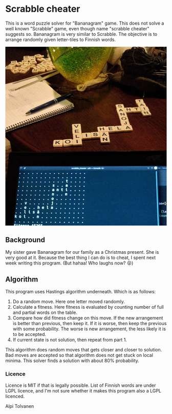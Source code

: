 # Scrabble cheater

This is a word puzzle solver for "Bananagram" game. This does not solve a well known "Scrabble" game, even though name "scrabble cheater" suggests so. Bananagram is very similar to Scrabble. The objective is to arrange randomly given letter-tiles to Finnish words.

![Example solution](example_image.jpg)


## Background
My sister gave Bananagram for our family as a Christmas present. She is very good at it. Because the best thing I can do is to cheat, I spent next week writing this program. (But hahaa! Who laughs now? 😝)

## Algorithm

This program uses Hastings algorithm underneath. Which is as follows:
1. Do a random move. Here one letter moved randomly.
2. Calculate a fitness. Here fitness is evaluated by counting number of full and partial words on the table.
3. Compare how did fitness change on this move. If the new arrangement is better than previous, then keep it. If it is worse, then keep the previous with some probability. The worse is new arrangement, the less likely it is to be accepted.
4. If current state is not solution, then repeat from part 1.

This algorithm does random moves that gets closer and closer to solution. Bad moves are accepted so that algorithm does not get stuck on local minima. This solver finds a solution with about 80% probability.



### Licence
Licence is MIT if that is legally possible. List of Finnish words are under LGPL licence, and I'm not sure whether it makes this program also a LGPL licenced.

Alpi Tolvanen
